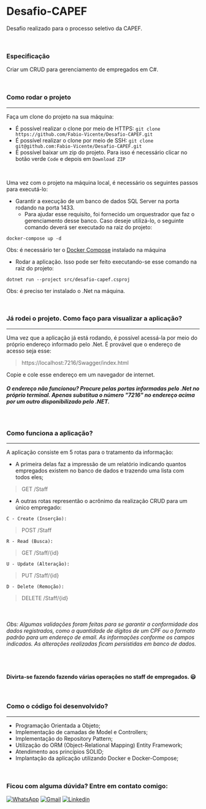 # Desafio-CAPEF
Desafio realizado para o processo seletivo da CAPEF.

</br>

### Especificação
Criar um CRUD para gerenciamento de empregados em C#.

</br>

### Como rodar o projeto
<hr/>

Faça um clone do projeto na sua máquina:
 - É possível realizar o clone por meio de HTTPS: ``` git clone https://github.com/Fabio-Vicente/Desafio-CAPEF.git ```
 - É possível realizar o clone por meio de SSH: ``` git clone git@github.com:Fabio-Vicente/Desafio-CAPEF.git ```
 - É possível baixar um zip do projeto. Para isso é necessário clicar no botão verde ```Code``` e depois em ```Download ZIP```
 
 <br/>

Uma vez com o projeto na máquina local, é necessário os seguintes passos para executá-lo:
 - Garantir a execução de um banco de dados SQL Server na porta rodando na porta 1433.
   - Para ajudar esse requisito, foi fornecido um orquestrador que faz o gerenciamento desse banco. Caso deseje utilizá-lo, o seguinte comando deverá ser executado na raiz do projeto:
```
docker-compose up -d
```
Obs: é necessário ter o [Docker Compose](https://docs.docker.com/compose/install/) instalado na máquina
 - Rodar a aplicação. Isso pode ser feito executando-se esse comando na raiz do projeto:
 ```
 dotnet run --project src/desafio-capef.csproj
 ```
 Obs: é preciso ter instalado o .Net na máquina.
 
 <br />
 
 ### Já rodei o projeto. Como faço para visualizar a aplicação?
 <hr />
 
 Uma vez que a aplicação já está rodando, é possível acessá-la por meio do próprio endereço informado pelo .Net. É provável que o endereço de acesso seja esse:
 > https://localhost:7216/Swagger/index.html
 
 Copie e cole esse endereço em um navegador de internet.

##### O endereço não funcionou? Procure pelas portas informadas pelo .Net no próprio terminal. Apenas substitua o número "7216" no endereço acima por um outro disponibilizado pelo .NET.

<br />

### Como funciona a aplicação?
<hr />

A aplicação consiste em 5 rotas para o tratamento da informação:
 - A primeira delas faz a impressão de um relatório indicando quantos empregados existem no banco de dados e trazendo uma lista com todos eles;
 > GET /Staff
 - A outras rotas representão o acrônimo da realização CRUD para um único empregado:
 ```
 C - Create (Inserção):
 ```
 > POST /Staff
 ```
 R - Read (Busca):
 ```
 > GET /Staff/{id}
 ```
 U - Update (Alteração):
 ```
 > PUT /Staff/{id}
 ```
 D - Delete (Remoção):
 ```
> DELETE /Staff/{id}

<br />
 
###### Obs: Algumas validações foram feitas para se garantir a conformidade dos dados registrados, como a quantidade de dígitos de um CPF ou o formato padrão para um endereço de email. As informações conforme os campos indicados. As alterações realizadas ficam persistidas em banco de dados.

<br />

#### Divirta-se fazendo fazendo várias operações no staff de empregados. 😃

<br />

### Como o código foi desenvolvido?

<hr />

 - Programação Orientada a Objeto;
 - Implementação de camadas de Model e Controllers;
 - Implementação do Repository Pattern;
 - Utilização do ORM (Object-Relational Mapping) Entity Framework;
 - Atendimento aos princípios SOLID;
 - Implantação da aplicação utilizando Docker e Docker-Compose;

<br />

### Ficou com alguma dúvida? Entre em contato comigo:

[![WhatsApp](https://img.shields.io/badge/whatsapp-25D366?style=for-the-badge&logo=whatsapp&logoColor=white)](https://wa.me/5571991366088)
[![Gmail](https://img.shields.io/badge/gmail-EA4335?style=for-the-badge&logo=gmail&logoColor=white)](mailto:fabiolvsantos93@gmail.com)
[![Linkedin](https://img.shields.io/badge/linkedin-0A66C2?style=for-the-badge&logo=linkedin&logoColor=white)](https://www.linkedin.com/in/fabio-vicente/)

